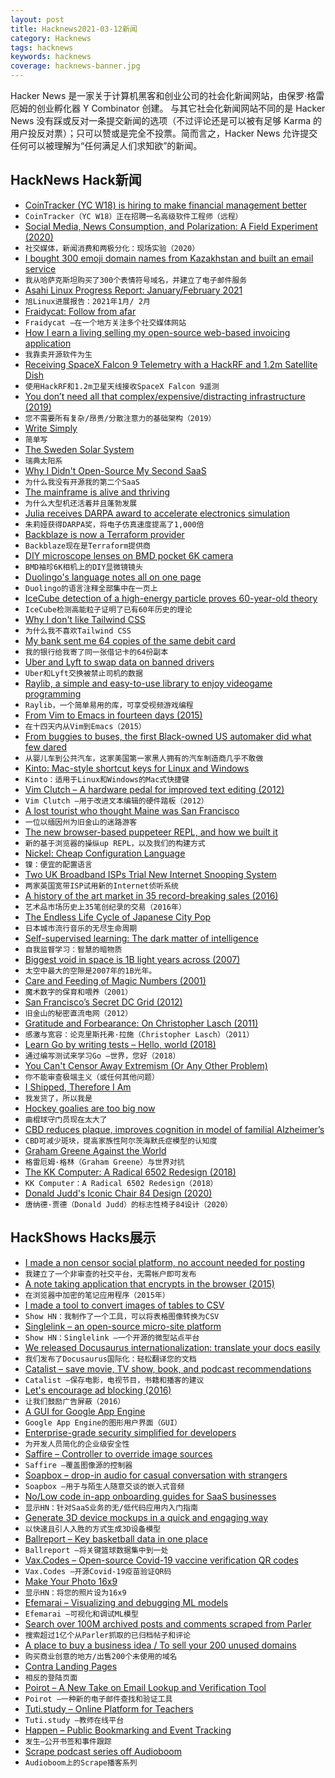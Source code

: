 ```yaml
---
layout: post
title: Hacknews2021-03-12新闻
category: Hacknews
tags: hacknews
keywords: hacknews
coverage: hacknews-banner.jpg
---
```


Hacker News 是一家关于计算机黑客和创业公司的社会化新闻网站，由保罗·格雷厄姆的创业孵化器 Y Combinator 创建。
与其它社会化新闻网站不同的是 Hacker News 没有踩或反对一条提交新闻的选项（不过评论还是可以被有足够 Karma 的用户投反对票）；只可以赞或是完全不投票。简而言之，Hacker News 允许提交任何可以被理解为“任何满足人们求知欲”的新闻。

## HackNews Hack新闻


- [CoinTracker (YC W18) is hiring to make financial management better](https://www.cointracker.io/careers)
- `CoinTracker（YC W18）正在招聘一名高级软件工程师（远程）`
- [Social Media, News Consumption, and Polarization: A Field Experiment (2020)](https://papers.ssrn.com/sol3/papers.cfm?abstract_id=3653388)
- `社交媒体，新闻消费和两极分化：现场实验（2020）`
- [I bought 300 emoji domain names from Kazakhstan and built an email service](https://tinyprojects.dev/projects/mailoji)
- `我从哈萨克斯坦购买了300个表情符号域名，并建立了电子邮件服务`
- [Asahi Linux Progress Report: January/February 2021](https://asahilinux.org/2021/03/progress-report-january-february-2021/)
- `旭Linux进展报告：2021年1月/ 2月`
- [Fraidycat: Follow from afar](https://fraidyc.at/index.html)
- `Fraidycat –在一个地方关注多个社交媒体网站`
- [How I earn a living selling my open-source web-based invoicing application](https://www.indiehackers.com/post/how-i-earn-a-living-selling-my-open-source-software-476f6bb07e)
- `我靠卖开源软件为生`
- [Receiving SpaceX Falcon 9 Telemetry with a HackRF and 1.2m Satellite Dish](https://www.rtl-sdr.com/receiving-space-x-falcon-9-telemetry-with-a-hackrf-and-1-2m-satellite-dish/)
- `使用HackRF和1.2m卫星天线接收SpaceX Falcon 9遥测`
- [You don’t need all that complex/expensive/distracting infrastructure (2019)](https://blog.usejournal.com/you-dont-need-all-that-complex-expensive-distracting-infrastructure-a70dbe0dbccb)
- `您不需要所有复杂/昂贵/分散注意力的基础架构（2019）`
- [Write Simply](http://paulgraham.com/simply.html)
- `简单写`
- [The Sweden Solar System](http://www.swedensolarsystem.se/en/)
- `瑞典太阳系`
- [Why I Didn't Open-Source My Second SaaS](https://panelbear.com/blog/why-not-open-source/)
- `为什么我没有开源我的第二个SaaS`
- [The mainframe is alive and thriving](https://www.zdnet.com/article/inside-why-the-mainframe-is-alive-and-thriving/)
- `为什么大型机还活着并且蓬勃发展`
- [Julia receives DARPA award to accelerate electronics simulation](https://juliacomputing.com/media/2021/03/darpa-ditto/)
- `朱莉娅获得DARPA奖，将电子仿真速度提高了1,000倍`
- [Backblaze is now a Terraform provider](https://www.backblaze.com/blog/easy-storage-easy-provisioning-backblaze-is-now-a-terraform-provider/)
- `Backblaze现在是Terraform提供商`
- [DIY microscope lenses on BMD pocket 6K camera](https://www.schweinert.com/microscope-lenses-on-pocket-6k/)
- `BMD袖珍6K相机上的DIY显微镜镜头`
- [Duolingo's language notes all on one page](https://duome.eu/tips/en)
- `Duolingo的语言注释全部集中在一页上`
- [IceCube detection of a high-energy particle proves 60-year-old theory](https://icecube.wisc.edu/news/press-releases/2021/03/icecube-detection-of-a-high-energy-particle-proves-60-year-old-theory/)
- `IceCube检测高能粒子证明了已有60年历史的理论`
- [Why I don't like Tailwind CSS](https://www.aleksandrhovhannisyan.com/blog/why-i-dont-like-tailwind-css)
- `为什么我不喜欢Tailwind CSS`
- [My bank sent me 64 copies of the same debit card](https://old.reddit.com/r/mildlyinteresting/comments/m2x83h/my_bank_sent_me_64_copies_of_the_same_debit_card/)
- `我的银行给我寄了同一张借记卡的64份副本`
- [Uber and Lyft to swap data on banned drivers](https://www.bbc.co.uk/news/business-56368058)
- `Uber和Lyft交换被禁止司机的数据`
- [Raylib, a simple and easy-to-use library to enjoy videogame programming](https://www.raylib.com/index.html)
- `Raylib，一个简单易用的库，可享受视频游戏编程`
- [From Vim to Emacs in fourteen days (2015)](https://blog.aaronbieber.com/2015/05/24/from-vim-to-emacs-in-fourteen-days.html)
- `在十四天内从Vim到Emacs（2015）`
- [From buggies to buses, the first Black-owned US automaker did what few dared](https://arstechnica.com/cars/2021/03/the-life-and-times-of-c-r-patterson-sons-the-first-black-owned-us-automaker/)
- `从婴儿车到公共汽车，这家美国第一家黑人拥有的汽车制造商几乎不敢做`
- [Kinto: Mac-style shortcut keys for Linux and Windows](https://github.com/rbreaves/kinto/)
- `Kinto：适用于Linux和Windows的Mac式快捷键`
- [Vim Clutch – A hardware pedal for improved text editing (2012)](https://github.com/alevchuk/vim-clutch)
- `Vim Clutch –用于改进文本编辑的硬件踏板（2012）`
- [A lost tourist who thought Maine was San Francisco](https://www.sfgate.com/local/editorspicks/article/lost-tourist-who-thought-Bangor-was-San-Francisco-15940512.php)
- `一位以缅因州为旧金山的迷路游客`
- [The new browser-based puppeteer REPL, and how we built it](https://docs.browserless.io/blog/2021/03/10/new-live-debugger.html)
- `新的基于浏览器的操纵up REPL，以及我们的构建方式`
- [Nickel: Cheap Configuration Language](https://github.com/tweag/nickel)
- `镍：便宜的配置语言`
- [Two UK Broadband ISPs Trial New Internet Snooping System](https://www.ispreview.co.uk/index.php/2021/03/two-uk-broadband-isps-trial-new-internet-snooping-system.html)
- `两家英国宽带ISP试用新的Internet侦听系统`
- [A history of the art market in 35 record-breaking sales (2016)](https://som.yale.edu/news/2016/06/history-of-the-art-market-in-35-record-breaking-sales)
- `艺术品市场历史上35笔创纪录的交易（2016年）`
- [The Endless Life Cycle of Japanese City Pop](https://pitchfork.com/features/article/the-endless-life-cycle-of-japanese-city-pop/)
- `日本城市流行音乐的无尽生命周期`
- [Self-supervised learning: The dark matter of intelligence](https://ai.facebook.com/blog/self-supervised-learning-the-dark-matter-of-intelligence/)
- `自我监督学习：智慧的暗物质`
- [Biggest void in space is 1B light years across (2007)](https://www.newscientist.com/article/dn12546-biggest-void-in-space-is-1-billion-light-years-across/)
- `太空中最大的空隙是2007年的1B光年。`
- [Care and Feeding of Magic Numbers (2001)](https://tools.ietf.org/html/draft-main-magic-00)
- `魔术数字的保育和喂养（2001）`
- [San Francisco’s Secret DC Grid (2012)](https://spectrum.ieee.org/tech-history/dawn-of-electronics/san-franciscos-secret-dc-grid)
- `旧金山的秘密直流电网（2012）`
- [Gratitude and Forbearance: On Christopher Lasch (2011)](https://www.thenation.com/article/archive/gratitude-and-forbearance-christopher-lasch/)
- `感激与宽容：论克里斯托弗·拉施（Christopher Lasch）（2011）`
- [Learn Go by writing tests – Hello, world (2018)](https://github.com/quii/learn-go-with-tests/tree/master/hello-world)
- `通过编写测试来学习Go –世界，您好（2018）`
- [You Can't Censor Away Extremism (Or Any Other Problem)](https://freddiedeboer.substack.com/p/you-cant-censor-away-extremism-or)
- `你不能审查极端主义（或任何其他问题）`
- [I Shipped, Therefore I Am](https://hardcoresoftware.learningbyshipping.com/p/012-i-shipped-therefore-i-am)
- `我发货了，所以我是`
- [Hockey goalies are too big now](https://www.theatlantic.com/culture/archive/2021/02/hockey-goalies-are-too-big-now/618021/)
- `曲棍球守门员现在太大了`
- [CBD reduces plaque, improves cognition in model of familial Alzheimer’s](https://jagwire.augusta.edu/cbd-reduces-plaque-improves-cognition-in-model-of-familial-alzheimers/)
- `CBD可减少斑块，提高家族性阿尔茨海默氏症模型的认知度`
- [Graham Greene Against the World](https://newrepublic.com/article/161645/graham-greene-world-biography-book-review)
- `格雷厄姆·格林（Graham Greene）与世界对抗`
- [The KK Computer: A Radical 6502 Redesign (2018)](http://laughtonelectronics.com/Arcana/KimKlone/Kimklone_short_summary.html)
- `KK Computer：A Radical 6502 Redesign（2018）`
- [Donald Judd's Iconic Chair 84 Design (2020)](https://www.architecturaldigest.com/story/the-story-behind-donald-judds-iconic-chair-84-design)
- `唐纳德·贾德（Donald Judd）的标志性椅子84设计（2020）`


## HackShows Hacks展示

- [ I made a non censor social platform, no account needed for posting](https://argoledo.com/)
- `我建立了一个非审查的社交平台，无需帐户即可发布`
- [ A note taking application that encrypts in the browser (2015)](https://github.com/moyaproject/notes)
- `在浏览器中加密的笔记应用程序（2015年）`
- [ I made a tool to convert images of tables to CSV](https://github.com/artperrin/image2csv)
- `Show HN：我制作了一个工具，可以将表格图像转换为CSV`
- [ Singlelink – an open-source micro-site platform](https://singlelink.co)
- `Show HN：Singlelink –一个开源的微型站点平台`
- [ We released Docusaurus internationalization: translate your docs easily](https://v2.docusaurus.io/blog/2021/03/09/releasing-docusaurus-i18n)
- `我们发布了Docusaurus国际化：轻松翻译您的文档`
- [ Catalist – save movie, TV show, book, and podcast recommendations](https://getcatalist.com/)
- `Catalist –保存电影，电视节目，书籍和播客的建议`
- [ Let's encourage ad blocking (2016)](https://blockads.fivefilters.org/)
- `让我们鼓励广告屏蔽（2016）`
- [ A GUI for Google App Engine](https://nocommandline.com)
- `Google App Engine的图形用户界面（GUI）`
- [ Enterprise-grade security simplified for developers](https://ASPSecurityKit.net/?src=hn)
- `为开发人员简化的企业级安全性`
- [ Saffire – Controller to override image sources](https://github.com/FairwindsOps/saffire)
- `Saffire –覆盖图像源的控制器`
- [ Soapbox – drop-in audio for casual conversation with strangers](https://soapbox.social/)
- `Soapbox –用于与陌生人随意交谈的嵌入式音频`
- [ No/Low code in-app onboarding guides for SaaS businesses](https://userflow.com)
- `显示HN：针对SaaS业务的无/低代码应用内入门指南`
- [ Generate 3D device mockups in a quick and engaging way](https://things.morflax.com)
- `以快速且引人入胜的方式生成3D设备模型`
- [ Ballreport – Key basketball data in one place](https://ballreport.net/)
- `Ballreport –将关键篮球数据集中到一处`
- [ Vax.Codes – Open-source Covid-19 vaccine verification QR codes](https://vax.codes/)
- `Vax.Codes –开源Covid-19疫苗验证QR码`
- [ Make Your Photo 16x9](https://einaregilsson.com/make-your-photo-16x9/)
- `显示HN：将您的照片设为16x9`
- [ Efemarai – Visualizing and debugging ML models](https://efemarai.com)
- `Efemarai –可视化和调试ML模型`
- [ Search over 100M archived posts and comments scraped from Parler](https://parler.adatascienti.st)
- `搜索超过1亿个从Parler抓取的已归档帖子和评论`
- [ A place to buy a business idea / To sell your 200 unused domains](item?id=26429440)
- `购买商业创意的地方/出售200个未使用的域名`
- [ Contra Landing Pages](https://contra.com/p/RYlUgZeo-contra-landing-pages)
- `相反的登陆页面`
- [ Poirot – A New Take on Email Lookup and Verification Tool](https://www.poirot.app)
- `Poirot –一种新的电子邮件查找和验证工具`
- [ Tuti.study – Online Platform for Teachers](https://tuti.study)
- `Tuti.study –教师在线平台`
- [ Happen – Public Bookmarking and Event Tracking](https://apps.apple.com/ca/app/usehappen/id1523371637#?platform=iphone)
- `发生–公开书签和事件跟踪`
- [ Scrape podcast series off Audioboom](https://github.com/smaslennikov/scrape-audioboom)
- `Audioboom上的Scrape播客系列`

